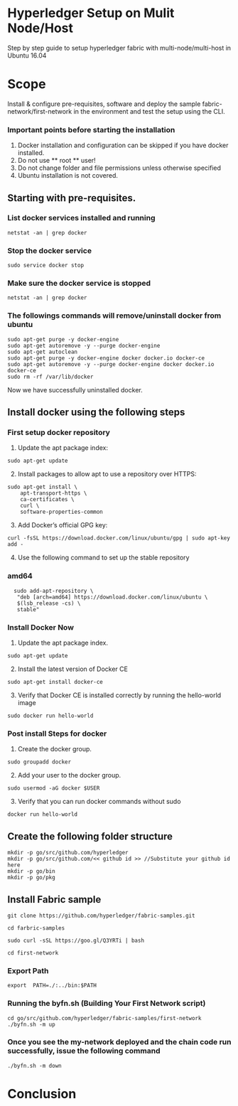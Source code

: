 # Hyperledger Setup on Mulit Node/Host
Step by step guide to setup hyperledger fabric with multi-node/multi-host  in Ubuntu 16.04

# Scope
Install & configure pre-requisites, software and deploy the sample fabric-network/first-network in the environment and test the setup using the CLI.

### Important points before starting the installation

1. Docker installation and configuration can be skipped if you have docker installed.
2. Do not use ** root ** user!
3. Do not change folder and file permissions unless otherwise specified
4. Ubuntu installation is not covered.

## Starting with pre-requisites.

### List docker services installed and running
```
netstat -an | grep docker
```
### Stop the docker service
```
sudo service docker stop
```
### Make sure the docker service is stopped
```
netstat -an | grep docker
```

### The followings commands will remove/uninstall docker from ubuntu
```
sudo apt-get purge -y docker-engine
sudo apt-get autoremove -y --purge docker-engine
sudo apt-get autoclean
sudo apt-get purge -y docker-engine docker docker.io docker-ce
sudo apt-get autoremove -y --purge docker-engine docker docker.io docker-ce
sudo rm -rf /var/lib/docker
```
Now we have successfully uninstalled docker.

## Install docker using the following steps

### First setup docker repository

1. Update the apt package index:
```
sudo apt-get update
```

2. Install packages to allow apt to use a repository over HTTPS:
```
sudo apt-get install \
    apt-transport-https \
    ca-certificates \
    curl \
    software-properties-common
```

3. Add Docker’s official GPG key:
```
curl -fsSL https://download.docker.com/linux/ubuntu/gpg | sudo apt-key add -
```

4. Use the following command to set up the stable repository

### amd64
```
  sudo add-apt-repository \
   "deb [arch=amd64] https://download.docker.com/linux/ubuntu \
   $(lsb_release -cs) \
   stable"
```
### Install Docker Now
1. Update the apt package index.
```
sudo apt-get update
```

2. Install the latest version of Docker CE
```
sudo apt-get install docker-ce
```

3. Verify that Docker CE is installed correctly by running the hello-world image
```
sudo docker run hello-world
```
### Post install Steps for docker

1. Create the docker group.
```
sudo groupadd docker
```

2. Add your user to the docker group.
```
sudo usermod -aG docker $USER
```

3. Verify that you can run docker commands without sudo
```
docker run hello-world
```

## Create the following folder structure
```
mkdir -p go/src/github.com/hyperledger
mkdir -p go/src/github.com/<< github id >> //Substitute your github id here
mkdir -p go/bin
mkdir -p go/pkg
```

## Install Fabric sample
```
git clone https://github.com/hyperledger/fabric-samples.git

cd farbric-samples

sudo curl -sSL https://goo.gl/Q3YRTi | bash

cd first-network
```

### Export Path
```
export  PATH=./:../bin:$PATH
```
### Running the byfn.sh (Building Your First Network script)
```
cd go/src/github.com/hyperledger/fabric-samples/first-network
./byfn.sh -m up
```
### Once you see the my-network deployed and the chain code run successfully, issue the following command
```
./byfn.sh -m down

```
# Conclusion
